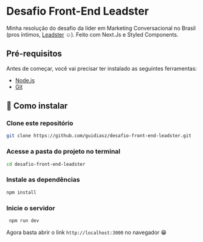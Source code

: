 # Desafio Front-End Leadster

Minha resolução do desafio da líder em Marketing Conversacional no Brasil (pros íntimos, [Leadster](https://leadster.com.br/) ☺️). Feito com Next.Js e Styled Components.

## Pré-requisitos

Antes de começar, você vai precisar ter instalado as seguintes ferramentas:

- [Node.js](https://nodejs.org/en/)
- [Git](https://git-scm.com)

## 🚀 Como instalar

### Clone este repositório

```bash
git clone https://github.com/guidiasz/desafio-front-end-leadster.git
```

### Acesse a pasta do projeto no terminal

```bash
cd desafio-front-end-leadster
```

### Instale as dependências

```bash
npm install
```

### Inicie o servidor

```bash
 npm run dev
```

Agora basta abrir o link `http://localhost:3000` no navegador 😁
